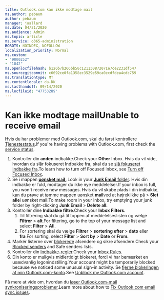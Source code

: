 ```yaml
---
title: Outlook.com kan ikke modtage mail
ms.author: pebaum
author: pebaum
manager: joallard
ms.date: 04/21/2020
ms.audience: Admin
ms.topic: article
ms.service: o365-administration
ROBOTS: NOINDEX, NOFOLLOW
localization_priority: Normal
ms.custom:
- "9000252"
- "1842"
ms.openlocfilehash: b126b7b266bb50c121130872071e7ce2231df547
ms.sourcegitcommit: c6692ce0fa1358ec3529e59ca0ecdfdea4cdc759
ms.translationtype: MT
ms.contentlocale: da-DK
ms.lasthandoff: 09/14/2020
ms.locfileid: "47753289"
---
```

# <a name="unable-to-receive-email"></a><span data-ttu-id="49128-102">Kan ikke modtage mail</span><span class="sxs-lookup"><span data-stu-id="49128-102">Unable to receive email</span></span>

<span data-ttu-id="49128-103">Hvis du har problemer med Outlook.com, skal du først kontrollere [Tjenestestatus](https://go.microsoft.com/fwlink/p/?linkid=837482).</span><span class="sxs-lookup"><span data-stu-id="49128-103">If you're having problems with Outlook.com, first check the [service status](https://go.microsoft.com/fwlink/p/?linkid=837482).</span></span>

1. <span data-ttu-id="49128-104">Kontrollér din **anden** indbakke.</span><span class="sxs-lookup"><span data-stu-id="49128-104">Check your **Other** Inbox.</span></span> <span data-ttu-id="49128-105">Hvis du vil vide, hvordan du slår fokuseret Indbakke fra, skal du se [slå fokuseret Indbakke fra](https://support.office.com/article/f714d94d-9e63-4217-9ccb-6cb2986aa1b2).</span><span class="sxs-lookup"><span data-stu-id="49128-105">To learn how to turn off Focused Inbox, see [Turn off Focused Inbox](https://support.office.com/article/f714d94d-9e63-4217-9ccb-6cb2986aa1b2).</span></span> 
2. <span data-ttu-id="49128-106">Se i mappen [ **uønsket mail** ](https://outlook.live.com/mail/junkemail).</span><span class="sxs-lookup"><span data-stu-id="49128-106">Look in your [**Junk Email** folder](https://outlook.live.com/mail/junkemail).</span></span> <span data-ttu-id="49128-107">Hvis din indbakke er fuld, modtager du ikke nye meddelelser.</span><span class="sxs-lookup"><span data-stu-id="49128-107">If your inbox is full, you won't receive new messages.</span></span> <span data-ttu-id="49128-108">Hvis du vil skabe plads i din indbakke, kan du prøve at tømme mappen uønsket **mail**ved at højreklikke på  >  **Slet alle**i uønsket mail.</span><span class="sxs-lookup"><span data-stu-id="49128-108">To make room in your inbox, try emptying your junk folder by right-clicking **Junk Email** > **Delete all**.</span></span>
3. <span data-ttu-id="49128-109">Kontrollér dine **Indbakke filtre**.</span><span class="sxs-lookup"><span data-stu-id="49128-109">Check your **Inbox Filters**.</span></span> 
    1. <span data-ttu-id="49128-110">Til filtrering skal du gå til toppen af meddelelseslisten og vælge **Filtrer**  >  **alt**.</span><span class="sxs-lookup"><span data-stu-id="49128-110">For filtering, go to the top of your message list and select **Filter** > **All**.</span></span>
    2. <span data-ttu-id="49128-111">For sortering skal du vælge **Filtrer**  >  **sortering efter**  >  **dato** eller **fra**.</span><span class="sxs-lookup"><span data-stu-id="49128-111">For sorting, select **Filter** > **Sort by** > **Date** or **From**.</span></span>
4. <span data-ttu-id="49128-112">Markér listerne over [blokerede](https://outlook.live.com/mail/options/mail/junkEmail) afsendere og sikre afsendere.</span><span class="sxs-lookup"><span data-stu-id="49128-112">Check your [Blocked senders](https://outlook.live.com/mail/options/mail/junkEmail) and Safe senders lists.</span></span>
5. <span data-ttu-id="49128-113">Kontrollér din [Indbakke-regler](https://outlook.live.com/mail/options/mail/rules).</span><span class="sxs-lookup"><span data-stu-id="49128-113">Check your [Inbox Rules](https://outlook.live.com/mail/options/mail/rules).</span></span>
6. <span data-ttu-id="49128-114">Din konto er muligvis midlertidigt blokeret, fordi vi har bemærket en usædvanlig logonindstilling.</span><span class="sxs-lookup"><span data-stu-id="49128-114">Your account might be temporarily blocked because we noticed some unusual sign-in activity.</span></span> <span data-ttu-id="49128-115">Se [fjerne blokeringen af min Outlook.com-konto](https://support.office.com/article/f4ad2701-d166-4d8b-8a6a-9af2a1f8a4c4).</span><span class="sxs-lookup"><span data-stu-id="49128-115">See [Unblock my Outlook.com account](https://support.office.com/article/f4ad2701-d166-4d8b-8a6a-9af2a1f8a4c4).</span></span>

<span data-ttu-id="49128-116">Få mere at vide om, hvordan du [løser Outlook.com-mail synkroniseringsproblemer](https://support.office.com/article/d39e3341-8d79-4bf1-b3c7-ded602233642).</span><span class="sxs-lookup"><span data-stu-id="49128-116">Learn more about how to [Fix Outlook.com email sync issues](https://support.office.com/article/d39e3341-8d79-4bf1-b3c7-ded602233642).</span></span>